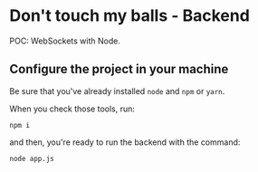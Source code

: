 # Don't touch my balls - Backend
POC: WebSockets with Node.

## Configure the project in your machine

Be sure that you've already installed `node` and `npm` or `yarn`.

When you check those tools, run:

`npm i`

and then, you're ready to run the backend with the command:

`node app.js`